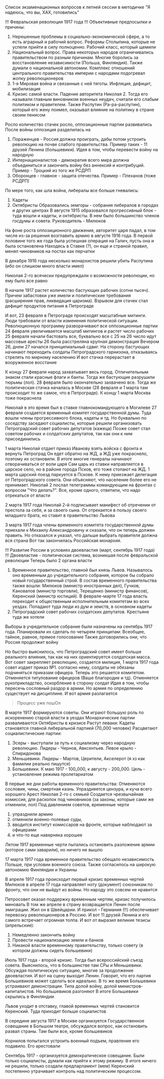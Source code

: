 Список экзаменационных вопросов к летней сессии в методичке 
"Я надеюсь, что вы, ХАХ, готовились"

!!! Февральская революция 1917 года !!!
Объективные предпосылки и причины:
1) Нерешенные проблемы в социально-экономической сфере, а то есть аграрный и рабочий вопрос. Реформы Столыпина, которые не успели прийти в силу полноценно. Рабочий класс, который щемили
2) Национальный вопрос. Права некоторых народов ограничивались правительством по разным причинам. Многие боролись за восстановление независимости (Польша, Финляндия). Также думали о национальной автономии. Комплекс отношений центрального правительства империи с народами подогревал жопку революционеров 
3) 1-я Мировая война и связанные с ней тяготы. Инфляция, дефицит, мобилизация
4) Кризис самой власти. Падение авторитета Николая 2. Тогда его называли главным виновником военных неудач, считали его слабым политиком и правителем. Также Распутин (Ра-ра-распутин), который его жену поимел, оказывал влияние на политику в стране своим пенисом

Росло количество стачек росло, оппозиционные партии развивались
После войны оппозиция разделилась на
1) Пораженцев - Россия должна проиграть, дабы потом устроить революцию на почве слабого правительства. Пример таких - 11 друзей Ленина (большевики). Идея в том, чтобы перевести войну на народную
2) Интернационалистов - демократия всего мира должна объединиться и закончить войну без аннексий и контрибуций. Пример - Троцкий из того же РСДРП
3) Оборонцев - главное - защита отечества. Пример - Плеханов (тоже РСДРП)

По мере того, как шла война, либералы все больше гневались:
1) Кадеты
2) Октябристы 
Образовались земгоры - собрания либералов в городах и других центрах 
В августе 1915 образовался прогрессивный блок - туда вошли и кадеты, и октябристы. В нем было большинство членов госдумы и совета. Руководитель - Милюков

На фоне роста оппозиционного движения, авторитет царя падал, в том числе из-за решения возглавить армию в августе 1916 года. В первой половине того же года была успешная операция на Галич, пусть она и была остановлена
Находясь в Ставке (?), он еще и страной правил, менял чиновников на постах как перчатки

В декабре 1916 года несколько монархистов решили убить Распутина (ибо он слишком много власти имел)

Николая 2-го всячески предупреждали о возможности революции, но ему было все равно

В начале 1917 растет количество бастующих рабочих (сотни тысяч). Причем забастовки уже имели и политические требования (расширения прав, ликвидация царизма). Взрывом для стачек стал дефицит продуктов питания в Петрограде 

И вот, 23 февраля в Петрограде происходят масштабные митинги. Люди требовали от власти изменения политической ситуации. Революционную программу разворачивают все оппозиционные партии
24 февраля увеличивается масштаб митингов и растет число рабочих 
25 февраля начали бастовать все, буквально все 
с 25 на 26 число идут массовые аресты
26 была расстреляна крупная демонстрация 
Вечером 26, днем 27 начался принципиальный сдвиг. На сторону бастующих начинают переходить солдаты Петроградского гарнизона, отказываясь стрелять по мирному населению 
И вот стачка перерастает в вооруженное восстание

К концу 27 февраля народ захватывает весь город. Отличительным знаком стали красные флаги и банты. Тогда же бастующие разрушили тюрьмы (лол). 
28 февраля было окончательно захвачено все. 
Тогда же политическая стачка началась в Москве (28 февраля и 1 марта там происходит то же самое, что в Петрограде).
К концу 1 марта Москва тоже покраснела 

Николай в это время был в ставке главнокомандующего в Могилеве
27 февраля создается временный комитет государственной думы. Туда вошли члены прогрессивного блока, кадеты и тд. 
Но буквально по соседству заседают социалисты, которые решили организовать Петроградский совет рабочих депутатов (кажеца)
Позже совет стал советом рабочих и солдатских депутатов, так как они к ним присоединились 

1 марта Николай отдает приказ Иванову взять войска с фронта и вернуть Петроград
Он едет обратно на ЖД, а ЖД уже покраснело, поэтому их остановили. В итоге многие генералы начинают отворачиваться от воли царя
Сам царь из ставки направляется в царское село, но в районе города Псков, его тоже стопают на ЖД. 
1 марта царский поезд паркуется в Пскове. К нему приезжает делегация от Петроградского совета. Они объясняют, что население более его не принимает. 
Николай 2 послал телеграммы командующим на фронтах с вопросом "Что делать?". Все, кроме одного, ответили, что надо отрекаться от власти

2 марта 1917 года Николай 2-й подписывает манифест об отречении от престола за себя, и за своего сына. От отрекается в пользу своего младшего брата, но ставит в правительство Львова 

3 марта 1917 года члены временного комитета государственной думы приехали к Михаилу Александровичу и сказали, что он теперь должен править. Но отказался и указал, что дальше выбрать правителя должна вся страна
Вот так закончилась Российская монархия. 


!!! Развитие России в условиях двоевластия (март, сентябрь 1917 года) !!!
Двоевластие - политическая система, возникшая после февральской революции
Теперь было 2 органа власти
1) Временное правительство, главной был князь Львов. Называлось оно временным до учредительного собрания, которое бы собрало новый государственный строй. В состав временного правительства также вошли: Милюков (министр иностранных дел), Гучков, Кановалов (министр торговли), Терещенко (министр финансов), Керенский (министр юстиций). В феврале-марте 17 года власть переходит к общественным исполнительным комитетам во всех уездах. Попадают туда люди из дум и земств, в основном кадеты
2) Петроградский совет рабочих солдатских депутатов. Крестьяне туда же хотели 


Выборы в учредительное собрание были назначены на сентябрь 1917 года. Планировали их сделать по четырем принципам: Всеобщее, тайное, равное, прямое голосование
Также договорились они, что Россия продолжит войну 

Но быстро выяснилось, что Петроградский совет имеет больше реального влияния, так как на них ориентируется солдатская масса. Вот совет закрепляет революцию, создается милиция, 1 марта 1917 года совет издает приказ №1. согласно нему, солдаты не обязаны подчиняться приказам офицера. Теперь это решается комитетом. Отменяется титулование офицеров (Ваше благородие и тд). Отменяется рукоприкладство, оскорбление в сторону солдат
Идея в том, чтобы пересечь сословный раздор в армии. Но армия по определению существует на дисциплине. 
И вот армия разлагается

>Процесс уже пошОл

В марте 1917 формируются советы. Они играют большую роль по искоренению старой власти в уездах
Монархические партии разваливаются
Октябристы в кризисе
Растут леваки: Кадеты становятся главной либеральной партией (70_000 человек)
Расцветают социалистические партии:
1) Эсеры - выступали за путь к социализму через народную революцию. Лидеры - Чернов, Авксентьев. Левое крыло - Спиридонова
2) Меньшевики. Лидеры - Мартов, Церители, Акселерот (я хз как фамилии реально пишутся) 
3) Большевики. К маю 1917 - 100_000, к августу - 200_000. Цель - установление режима пролетариатом 

В первые же дни работы временного правительства: Отменяются сословия, чины, смертная казнь. Упраздняется цензура, и куча всего хорошего 
Арест Николая 2-го с семьей 
Создается чрезвычайная комиссия, для раскопок под чиновников (за законы, которые сами же отменили, лол) 
Под давлением советов, временные черти
1) упразднили армию
2) отменили военно-полевые суды, 
3) вводится институт комиссаров на фронте, которые наблюдают за офицерами
4) и что-то еще наверняка хорошее 

Летом 1917 временные черти пытались остановить разложение армии (которое сами заварили), но ничего не вышло 

17 марта 1917 года временное правительство обещало независимость Польше, при условии военного союза. Также согласилось на широкую автономию Финляндии и Украины

В апреле 1917 года происходит первый кризис временных чертей
Милюков в апреле 17 года направляет ноту (документ) союзникам по фронту, что они не выйдут из войны. Но народу это совсем не нравится

Петросовет оказал поддержку временным чертям, кризис получилось миновать
В том же апреле в страну возвращается Ленин после эмиграции. Жил он в Швейцарии. И прикол - Германия (!!) обеспечивает перевозку революционеров в Россию. И вот 11 друзей Ленина и его самого встречает огромная толпа. И вот от выразил великие тезисы (апрельские):
1) Немедленно закончить войну
2) Провести национализацию земли и банков
3) Никакой власти временному правительству, только совету (в котором должны сидеть большевики) 

Июль 1917 года - второй кризис. Тогда был всероссийский съезд совета. Выяснилось, что в большинстве там СРы и Меньшевики. Обсуждая политическую ситуацию, многие за продолжение двоевластия. И вот на сцену выходит Ленин. Говорит, что его партия Большевиков может сделать все идеально. В то же время Большевики устраивают демонстрации. Типа долой войну, долой министров-капиталистов. Но большевиков разгоняют
В итоге Большевики скрылись в Финляндии

Львов уходит в отставку, главой временных чертей становится Керенский. 
Туда приходит больше социалистов

В середине августа  1917 в Москве организуется Государственное совещание в Большом театре, обсуждался вопрос, как остановить развал страны. Там были все, кроме большевиков

Корнилов попытался устроить военный подъем, правление его подавило. Его арестовали

Сентябрь 1917 - организуется демократическое совещание. Были только социалисты, думали как прийти к этому режиму. В итоге ничего не решили, только создали предпарламент (мем)
Керенский постепенно утрачивает контроль над политическим процессом. 